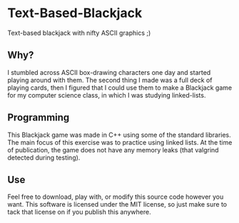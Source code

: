 # Text-Based-Blackjack
Text-based blackjack with nifty ASCII graphics ;)
## Why?
I stumbled across ASCII box-drawing characters one day and started playing around with them. The second thing I made was a full deck of playing cards, then I figured that I could use them to make a Blackjack game for my computer science class, in which I was studying linked-lists.
## Programming
This Blackjack game was made in C++ using some of the standard libraries. The main focus of this exercise was to practice using linked lists. At the time of publication, the game does not have any memory leaks (that valgrind detected during testing).
## Use
Feel free to download, play with, or modify this source code however you want. This software is licensed under the MIT license, so just make sure to tack that license on if you publish this anywhere.
